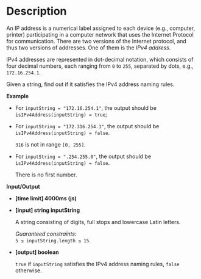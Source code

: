 # Description
An IP address is a numerical label assigned to each device (e.g., computer, printer) participating in a computer network that uses the Internet Protocol for communication. There are two versions of the Internet protocol, and thus two versions of addresses. One of them is the _IPv4 address_.

IPv4 addresses are represented in dot-decimal notation, which consists of four decimal numbers, each ranging from `0` to `255`, separated by dots, e.g., `172.16.254.1`.

Given a string, find out if it satisfies the IPv4 address naming rules.

**Example**

*   For `inputString = "172.16.254.1"`, the output should be  
    `isIPv4Address(inputString) = true`;

*   For `inputString = "172.316.254.1"`, the output should be  
    `isIPv4Address(inputString) = false`.

    `316` is not in range `[0, 255]`.

*   For `inputString = ".254.255.0"`, the output should be  
    `isIPv4Address(inputString) = false`.

    There is no first number.

**Input/Output**

*   **[time limit] 4000ms (js)**

*   **[input] string inputString**

    A string consisting of digits, full stops and lowercase Latin letters.

    _Guaranteed constraints:_  
    `5 ≤ inputString.length ≤ 15`.

*   **[output] boolean**

    `true` if `inputString` satisfies the IPv4 address naming rules, `false` otherwise.